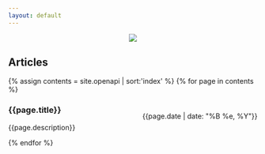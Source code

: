 ```yaml
---
layout: default
---
```


<center><img src="https://user-images.githubusercontent.com/200494/28563350-01f8deb0-7126-11e7-9db5-873400a3662f.png"></center>

## Articles

{% assign contents = site.openapi | sort:'index' %}
{% for page in contents %}
<div class="item" onclick="location.href='{{page.url}}'">
<p style="float:right" class="date">{{page.date | date: "%B %e, %Y"}}</p>
      <h3>{{page.title}}</h3>
      <p>{{page.description}}</p>
</div>
{% endfor %}
